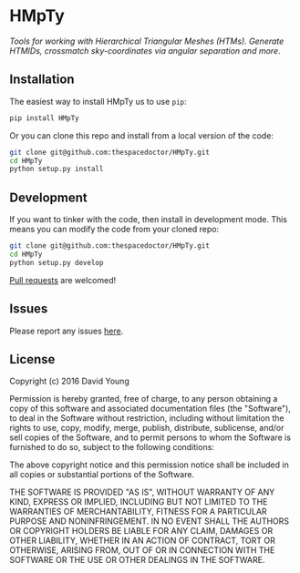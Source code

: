 # HMpTy

*Tools for working with Hierarchical Triangular Meshes (HTMs). Generate HTMIDs, crossmatch sky-coordinates via angular separation and more*.

## Installation

The easiest way to install HMpTy us to use `pip`:

```bash
pip install HMpTy
```

Or you can clone this repo and install from a local version of the code:

```bash
git clone git@github.com:thespacedoctor/HMpTy.git
cd HMpTy
python setup.py install
```

## Development

If you want to tinker with the code, then install in development mode. This means you can modify the code from your cloned repo:

```bash
git clone git@github.com:thespacedoctor/HMpTy.git
cd HMpTy
python setup.py develop
```

[Pull requests](https://github.com/thespacedoctor/HMpTy/pulls) are welcomed!

## Issues

Please report any issues [here](https://github.com/thespacedoctor/HMpTy/issues).

## License

Copyright (c) 2016 David Young

Permission is hereby granted, free of charge, to any person obtaining a copy of this software and associated documentation files (the "Software"), to deal in the Software without restriction, including without limitation the rights to use, copy, modify, merge, publish, distribute, sublicense, and/or sell copies of the Software, and to permit persons to whom the Software is furnished to do so, subject to the following conditions:

The above copyright notice and this permission notice shall be included in all copies or substantial portions of the Software.

THE SOFTWARE IS PROVIDED "AS IS", WITHOUT WARRANTY OF ANY KIND, EXPRESS OR IMPLIED, INCLUDING BUT NOT LIMITED TO THE WARRANTIES OF MERCHANTABILITY, FITNESS FOR A PARTICULAR PURPOSE AND NONINFRINGEMENT. IN NO EVENT SHALL THE AUTHORS OR COPYRIGHT HOLDERS BE LIABLE FOR ANY CLAIM, DAMAGES OR OTHER LIABILITY, WHETHER IN AN ACTION OF CONTRACT, TORT OR OTHERWISE, ARISING FROM, OUT OF OR IN CONNECTION WITH THE SOFTWARE OR THE USE OR OTHER DEALINGS IN THE SOFTWARE.




